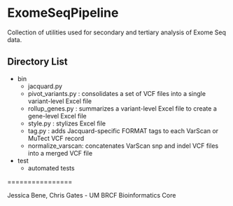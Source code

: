 ExomeSeqPipeline
================
Collection of utilities used for secondary and tertiary analysis of Exome Seq data.

## Directory List
* bin
  * jacquard.py
  * pivot_variants.py : consolidates a set of VCF files into a single variant-level Excel file
  * rollup_genes.py : summarizes a variant-level Excel file to create a gene-level Excel file
  * style.py : stylizes Excel file
  * tag.py : adds Jacquard-specific FORMAT tags to each VarScan or MuTect VCF record
  * normalize_varscan: concatenates VarScan snp and indel VCF files into a merged VCF file
* test
  * automated tests
  
================

Jessica Bene, Chris Gates - UM BRCF Bioinformatics Core


